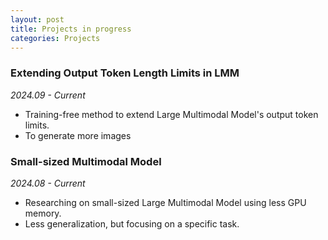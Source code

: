 ```yaml
---
layout: post
title: Projects in progress
categories: Projects
---
```


### Extending Output Token Length Limits in LMM
*2024.09 - Current*
- Training-free method to extend Large Multimodal Model's output token limits.
- To generate more images

### Small-sized Multimodal Model
*2024.08 - Current*
- Researching on small-sized Large Multimodal Model using less GPU memory.
- Less generalization, but focusing on a specific task.